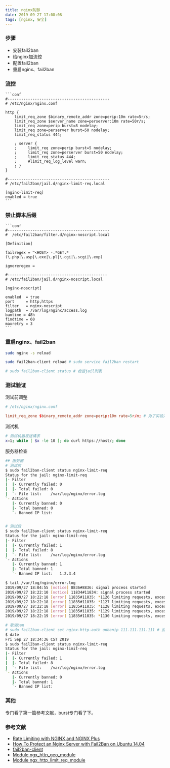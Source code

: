 ```yaml
---
title: nginx防御
date: 2019-09-27 17:08:08
tags: [nginx, 安全]
---
```


### 步骤

- 安装fail2ban
- 给nginx加流控
- 配置fail2ban
- 重启nginx、fail2ban


### 流控

    ```conf
    #---------------------------------------------
    # /etc/nginx/nginx.conf

    http {
        limit_req_zone $binary_remote_addr zone=perip:10m rate=5r/s;
        limit_req_zone $server_name zone=perserver:10m rate=50r/s;
        limit_req zone=perip burst=8 nodelay;
        limit_req zone=perserver burst=50 nodelay;
        limit_req_status 444;

        ; server {
        ;     limit_req zone=perip burst=5 nodelay;
        ;     limit_req zone=perserver burst=50 nodelay;
        ;     limit_req_status 444;
        ;     #limit_req_log_level warn;
        ; }
    }
    
    #---------------------------------------------
    # /etc/fail2ban/jail.d/nginx-limit-req.local

    [nginx-limit-req]
    enabled = true
    ```

### 禁止脚本后缀

    ```conf
    #---------------------------------------------
    #  /etc/fail2ban/filter.d/nginx-noscript.local

    [Definition]

    failregex = ^<HOST> -.*GET.*(\.php|\.asp|\.exe|\.pl|\.cgi|\.scgi|\.exp)

    ignoreregex =

    #--------------------------------------------
    # /etc/fail2ban/jail.d/nginx-noscript.local

    [nginx-noscript]

    enabled  = true
    port     = http,https
    filter   = nginx-noscript
    logpath  = /var/log/nginx/access.log
    bantime = 48h
    findtime = 60
    maxretry = 3
    ```

### 重启nginx、fail2ban

```bash
sudo nginx -s reload

sudo fail2ban-client reload # sudo service fail2ban restart

# sudo fail2ban-client status # 检查jail列表
```

### 测试验证

测试前调整

```conf
# /etc/nginx/nginx.conf

limit_req_zone $binary_remote_addr zone=perip:10m rate=5r/m; # 为了实验方便，改成 5r/m
```

测试机

```bash
# 测试机器发送请求
x=1; while [ $x -le 10 ]; do curl https://host/; done
```


服务器检查

```bash
## 服务器
# 测试前
$ sudo fail2ban-client status nginx-limit-req
Status for the jail: nginx-limit-req
|- Filter
|  |- Currently failed:	0
|  |- Total failed:	0
|  `- File list:	/var/log/nginx/error.log
`- Actions
   |- Currently banned:	0
   |- Total banned:	0
   `- Banned IP list:


# 测试后
$ sudo fail2ban-client status nginx-limit-req
Status for the jail: nginx-limit-req
|- Filter
|  |- Currently failed:	1
|  |- Total failed:	8
|  `- File list:	/var/log/nginx/error.log
`- Actions
   |- Currently banned:	1
   |- Total banned:	1
   `- Banned IP list:	1.2.3.4

$ tail /var/log/nginx/error.log
2019/09/27 18:04:55 [notice] 8836#8836: signal process started
2019/09/27 18:22:10 [notice] 11834#11834: signal process started
2019/09/27 18:22:18 [error] 11835#11835: *1126 limiting requests, excess: 5.911 by zone "perip", client: 218.4.167.126, server: target-host, request: "GET / HTTP/1.1", host: "target-host"
2019/09/27 18:22:18 [error] 11835#11835: *1127 limiting requests, excess: 5.891 by zone "perip", client: 218.4.167.126, server: target-host, request: "GET / HTTP/1.1", host: "target-host"
2019/09/27 18:22:18 [error] 11835#11835: *1128 limiting requests, excess: 5.879 by zone "perip", client: 218.4.167.126, server: target-host, request: "GET / HTTP/1.1", host: "target-host"
2019/09/27 18:22:18 [error] 11835#11835: *1129 limiting requests, excess: 5.864 by zone "perip", client: 218.4.167.126, server: target-host, request: "GET / HTTP/1.1", host: "target-host"
2019/09/27 18:22:19 [error] 11835#11835: *1130 limiting requests, excess: 5.849 by zone "perip", client: 218.4.167.126, server: target-host, request: "GET / HTTP/1.1", host: "target-host"

# 取消ban
# sudo fail2ban-client set nginx-http-auth unbanip 111.111.111.111 # 没有测试，默认bantime是10m，等它自动解封
$ date
Fri Sep 27 18:34:36 CST 2019
$ sudo fail2ban-client status nginx-limit-req
Status for the jail: nginx-limit-req
|- Filter
|  |- Currently failed:	1
|  |- Total failed:	8
|  `- File list:	/var/log/nginx/error.log
`- Actions
   |- Currently banned:	0
   |- Total banned:	1
   `- Banned IP list:
```

### 其他

专门看了第一篇参考文献，burst专门看了下。


### 参考文献

- [Rate Limiting with NGINX and NGINX Plus][1]
- [How To Protect an Nginx Server with Fail2Ban on Ubuntu 14.04][2]
- [fail2ban-client][3]
- [Module ngx_http_geo_module][4]
- [Module ngx_http_limit_req_module][5]

[1]: https://www.nginx.com/blog/rate-limiting-nginx/
[2]: https://www.digitalocean.com/community/tutorials/how-to-protect-an-nginx-server-with-fail2ban-on-ubuntu-14-04
[3]: https://www.fail2ban.org/wiki/index.php/Commands
[4]: https://nginx.org/en/docs/http/ngx_http_geo_module.html
[5]: http://nginx.org/en/docs/http/ngx_http_limit_req_module.html#limit_req_status

